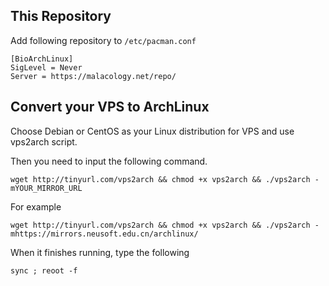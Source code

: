 
## This Repository

Add following repository to `/etc/pacman.conf`

```
[BioArchLinux]
SigLevel = Never
Server = https://malacology.net/repo/
```
## Convert your VPS to ArchLinux

Choose Debian or CentOS as your Linux distribution for VPS and use vps2arch script.

Then you need to input the following command.

```
wget http://tinyurl.com/vps2arch && chmod +x vps2arch && ./vps2arch -mYOUR_MIRROR_URL
```

For example

```
wget http://tinyurl.com/vps2arch && chmod +x vps2arch && ./vps2arch -mhttps://mirrors.neusoft.edu.cn/archlinux/
```

When it finishes running, type the following

```
sync ; reoot -f
```